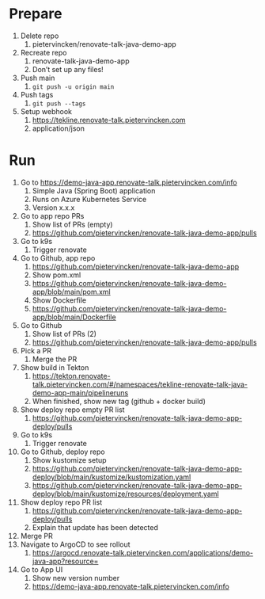 # Prepare
1. Delete repo
    1. pietervincken/renovate-talk-java-demo-app
1. Recreate repo
    1. renovate-talk-java-demo-app
    1. Don’t set up any files!
1. Push main
    1. `git push -u origin main`
1. Push tags
    1. `git push --tags`
1. Setup webhook
    1. https://tekline.renovate-talk.pietervincken.com
    1. application/json

# Run
1. Go to https://demo-java-app.renovate-talk.pietervincken.com/info
    1. Simple Java (Spring Boot) application
    1. Runs on Azure Kubernetes Service
    1. Version x.x.x
1. Go to app repo PRs
    1. Show list of PRs (empty)
    1. https://github.com/pietervincken/renovate-talk-java-demo-app/pulls
1. Go to k9s
    1. Trigger renovate
1. Go to Github, app repo
    1. https://github.com/pietervincken/renovate-talk-java-demo-app
    1. Show pom.xml
    1. https://github.com/pietervincken/renovate-talk-java-demo-app/blob/main/pom.xml
    1. Show Dockerfile
    1. https://github.com/pietervincken/renovate-talk-java-demo-app/blob/main/Dockerfile
1. Go to Github
    1. Show list of PRs (2)
    1. https://github.com/pietervincken/renovate-talk-java-demo-app/pulls
1. Pick a PR
    1. Merge the PR
1. Show build in Tekton
    1. https://tekton.renovate-talk.pietervincken.com/#/namespaces/tekline-renovate-talk-java-demo-app-main/pipelineruns 
    1. When finished, show new tag (github + docker build)
1. Show deploy repo empty PR list
    1. https://github.com/pietervincken/renovate-talk-java-demo-app-deploy/pulls
1. Go to k9s 
    1. Trigger renovate
1. Go to Github, deploy repo
    1. Show kustomize setup 
    1. https://github.com/pietervincken/renovate-talk-java-demo-app-deploy/blob/main/kustomize/kustomization.yaml
    1. https://github.com/pietervincken/renovate-talk-java-demo-app-deploy/blob/main/kustomize/resources/deployment.yaml
1. Show deploy repo PR list
    1. https://github.com/pietervincken/renovate-talk-java-demo-app-deploy/pulls
    1. Explain that update has been detected
1. Merge PR 
1. Navigate to ArgoCD to see rollout
    1. https://argocd.renovate-talk.pietervincken.com/applications/demo-java-app?resource=
1. Go to App UI 
    1. Show new version number
    1. https://demo-java-app.renovate-talk.pietervincken.com/info